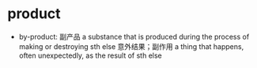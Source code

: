 # product

- by-product: 副产品 a substance that is produced during the process of making or destroying sth else 意外结果；副作用 a thing that happens, often unexpectedly, as the result of sth else
